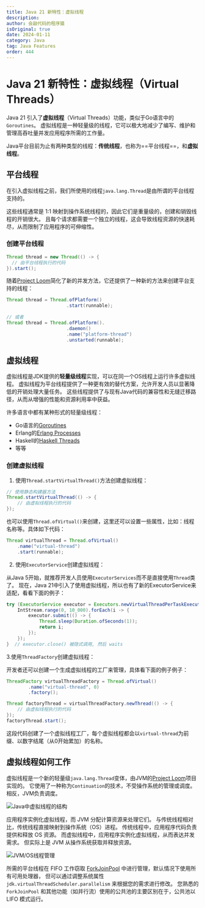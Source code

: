 ```yaml
---
title: Java 21 新特性：虚拟线程
description:
author: 会敲代码的程序猿
isOriginal: true
date: 2024-01-11
category: Java
tag: Java Features
order: 444
---
```


# Java 21 新特性：虚拟线程（Virtual Threads）

Java 21 引入了**虚拟线程**（Virtual Threads）功能，类似于Go语言中的`Goroutines`。
虚拟线程是一种轻量级的线程，它可以极大地减少了编写、维护和管理高吞吐量并发应用程序所需的工作量。

Java平台目前为止有两种类型的线程：**传统线程**，也称为==平台线程==，和**虚拟线程**。

## 平台线程

在引入虚拟线程之前，我们所使用的线程`java.lang.Thread`是由所谓的平台线程支持的。

这些线程通常是 1:1 映射到操作系统线程的，因此它们是重量级的，创建和销毁线程的开销很大。
且每个请求都需要一个独立的线程，这会导致线程资源的快速耗尽，从而限制了应用程序的可伸缩性。

### 创建平台线程

```java
Thread thread = new Thread(() -> {
  // 由平台线程执行的代码
}).start();
```

随着[Project Loom](https://openjdk.org/projects/loom/)简化了新的并发方法，它还提供了一种新的方法来创建平台支持的线程：

```java
Thread thread = Thread.ofPlatform()
                      .start(runnable);
                      
// 或者
Thread thread = Thread.ofPlatform().
                      .daemon()
                      .name("platform-thread")
                      .unstarted(runnable);
```

## 虚拟线程

虚拟线程是JDK提供的**轻量级线程**实现，可以在同一个OS线程上运行许多虚拟线程。
虚拟线程为平台线程提供了一种更有效的替代方案，允许开发人员以显著降低的开销处理大量任务。
这些线程提供了与现有Java代码的兼容性和无缝迁移路径，从而从增强的性能和资源利用率中获益。

许多语言中都有某种形式的轻量级线程：

* Go语言的[Goroutines](https://go.dev/tour/concurrency/1)
* Erlang的[Erlang Processes](https://www.erlang.org/docs/23/efficiency_guide/processes.html)
* Haskell的[Haskell Threads](https://wiki.haskell.org/Lightweight_concurrency)
* 等等

### 创建虚拟线程

1. 使用`Thread.startVirtualThread()`方法创建虚拟线程：

```java
// 使用静态构建器方法
Thread.startVirtualThread(() -> {
    // 由虚拟线程执行的代码
});
```

也可以使用`Thread.ofVirtual()`来创建，这里还可以设置一些属性，比如：线程名称等。具体如下代码：

```java 
Thread virtualThread = Thread.ofVirtual()
    .name("virtual-thread")
    .start(runnable);
```

2. 使用`ExecutorService`创建虚拟线程：

从Java 5开始，就推荐开发人员使用`ExecutorServices`而不是直接使用`Thread`类了。
现在，Java 21中引入了使用虚拟线程，所以也有了新的ExecutorService来适配，看看下面的例子：

```java
try (ExecutorService executor = Executors.newVirtualThreadPerTaskExecutor()) {
    IntStream.range(0, 10_000).forEach(i -> {
        executor.submit(() -> {
            Thread.sleep(Duration.ofSeconds(1));
            return i;
        });
    });
}  // executor.close() 被隐式调用, 然后 waits
```

3.使用`ThreadFactory`创建虚拟线程：

开发者还可以创建一个生成虚拟线程的工厂来管理，具体看下面的例子例子：

```java
ThreadFactory virtualThreadFactory = Thread.ofVirtual()
        .name("virtual-thread", 0)
        .factory();

Thread factoryThread = virtualThreadFactory.newThread(() -> {
    // 由虚拟线程执行的代码
});
factoryThread.start();
```

这段代码创建了一个虚拟线程工厂，每个虚拟线程都会以`virtual-thread`为前缀、以数字结尾（从0开始累加）的名称。

## 虚拟线程如何工作

虚拟线程是一个新的轻量级`java.lang.Thread`变体，由JVM的[Project Loom](https://openjdk.org/projects/loom/)项目实现的。
它使用了一种称为`Continuation`的技术，不受操作系统的管理或调度。相反，JVM负责调度。

![Java中虚拟线程的结构](https://img.geekyspace.cn/pictures/2024/202403141847457.jpg)

应用程序实例化虚拟线程，而 JVM 分配计算资源来处理它们。
与传统线程相对比，传统线程直接映射到操作系统（OS）进程。
传统线程中，应用程序代码负责提供和释放 OS 资源。
而虚拟线程中，应用程序实例化虚拟线程，从而表达并发需求。
但实际上是 JVM 从操作系统获取并释放资源。

![JVM/OS线程管理](https://img.geekyspace.cn/pictures/2024/202403141846557.webp)

所需的平台线程在 FIFO 工作窃取
[ForkJoinPool](https://docs.oracle.com/en/java/javase/21/docs/api/java.base/java/util/concurrent/ForkJoinPool.html)
中进行管理，默认情况下使用所有可用处理器，
但可以通过调整系统属性 `jdk.virtualThreadScheduler.parallelism` 来根据您的需求进行修改。
您熟悉的 `ForkJoinPool` 和其他功能（如并行流）使用的公共池的主要区别在于，公共池以 LIFO 模式运行。

